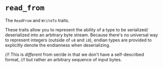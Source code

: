 # `read_from`
The `ReadFrom` and `WriteTo` traits.

These traits allow you to represent the ability of a type to be serialized/
deserialized into an arbitrary byte stream. Because there's no universal way to
represent integers (outside of `u8` and `i8`), endian types are provided to
explicitly denote the endianness when deserializing.

//! This is _different_ from ser/de in that we don't have a self-described format,
//! but rather an arbitrary sequence of input bytes.

